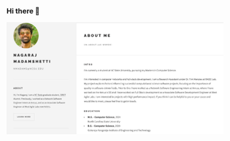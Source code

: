 ### Hi there 👋

![profile](https://github.com/nagarajumadamshetti/nagarajumadamshetti/blob/main/readme.png)
<!--
**nagarajumadamshetti/nagarajumadamshetti** is a ✨ _special_ ✨ repository because its `README.md` (this file) appears on your GitHub profile.

Here are some ideas to get you started:

- 🔭 I’m currently working on ...
- 🌱 I’m currently learning ...
- 👯 I’m looking to collaborate on ...
- 🤔 I’m looking for help with ...
- 💬 Ask me about ...
- 📫 How to reach me: ...
- 😄 Pronouns: ...
- ⚡ Fun fact: ...
-->
